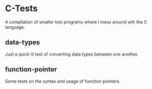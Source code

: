 # C-Tests
A compliation of smaller test programs where I mess around wth the C language.

## data-types
Just a quick lil test of converting data types between one another.

## function-pointer
Some tests on the syntax and usage of function pointers.
